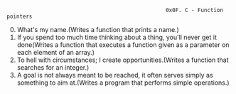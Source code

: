                                                       0x0F. C - Function pointers
0. What's my name.(Writes a function that prints a name.)
1. If you spend too much time thinking about a thing, you'll never get it done(Writes a function that executes a function given as a parameter on each element of an array.)
2. To hell with circumstances; I create opportunities.(Writes a function that searches for an integer.)
3. A goal is not always meant to be reached, it often serves simply as something to aim at.(Writes a program that performs simple operations.)
